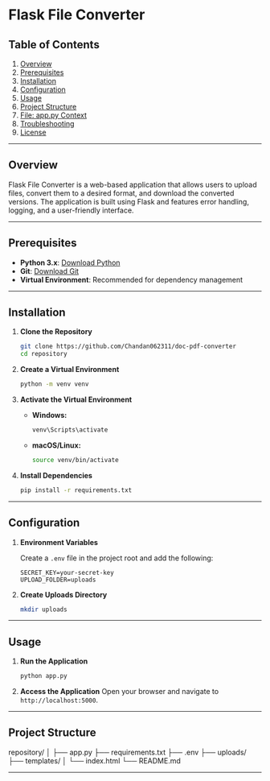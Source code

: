 # Flask File Converter

## Table of Contents
1. [Overview](#overview)
2. [Prerequisites](#prerequisites)
3. [Installation](#installation)
4. [Configuration](#configuration)
5. [Usage](#usage)
6. [Project Structure](#project-structure)
7. [File: app.py Context](#file-apppy-context)
8. [Troubleshooting](#troubleshooting)
9. [License](#license)

---

## Overview
Flask File Converter is a web-based application that allows users to upload files, convert them to a desired format, and download the converted versions. The application is built using Flask and features error handling, logging, and a user-friendly interface.

---

## Prerequisites
- **Python 3.x**: [Download Python](https://www.python.org/downloads/)
- **Git**: [Download Git](https://git-scm.com/downloads)
- **Virtual Environment**: Recommended for dependency management

---

## Installation

1. **Clone the Repository**
    ```bash
    git clone https://github.com/Chandan062311/doc-pdf-converter
    cd repository
    ```

2. **Create a Virtual Environment**
    ```bash
    python -m venv venv
    ```

3. **Activate the Virtual Environment**
    - **Windows:**
        ```bash
        venv\Scripts\activate
        ```
    - **macOS/Linux:**
        ```bash
        source venv/bin/activate
        ```

4. **Install Dependencies**
    ```bash
    pip install -r requirements.txt
    ```

---

## Configuration

1. **Environment Variables**

    Create a `.env` file in the project root and add the following:
    ```env
    SECRET_KEY=your-secret-key
    UPLOAD_FOLDER=uploads
    ```

2. **Create Uploads Directory**
    ```bash
    mkdir uploads
    ```

---

## Usage

1. **Run the Application**
    ```bash
    python app.py
    ```

2. **Access the Application**
    Open your browser and navigate to `http://localhost:5000`.

---

## Project Structure
repository/ │ ├── app.py ├── requirements.txt ├── .env ├── uploads/ ├── templates/ │ └── index.html └── README.md


---

